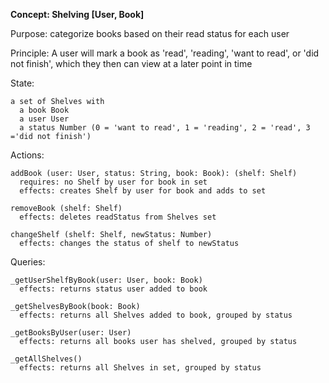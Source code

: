 **Concept: Shelving [User, Book]**

Purpose: categorize books based on their read status for each user

Principle: A user will mark a book as 'read', 'reading', 'want to read', or 'did not finish', which they then can view at a later point in time

State:

    a set of Shelves with
      a book Book
      a user User
      a status Number (0 = 'want to read', 1 = 'reading', 2 = 'read', 3 ='did not finish')

Actions:

    addBook (user: User, status: String, book: Book): (shelf: Shelf)
      requires: no Shelf by user for book in set
      effects: creates Shelf by user for book and adds to set

    removeBook (shelf: Shelf)
      effects: deletes readStatus from Shelves set

    changeShelf (shelf: Shelf, newStatus: Number)
      effects: changes the status of shelf to newStatus

Queries:

    _getUserShelfByBook(user: User, book: Book)
      effects: returns status user added to book

    _getShelvesByBook(book: Book)
      effects: returns all Shelves added to book, grouped by status

    _getBooksByUser(user: User)
      effects: returns all books user has shelved, grouped by status

    _getAllShelves()
      effects: returns all Shelves in set, grouped by status
